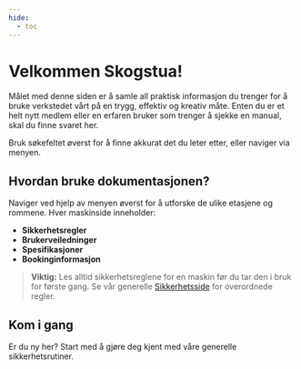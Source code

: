 ```yaml
---
hide:
  - toc
---
```


# Velkommen Skogstua!

Målet med denne siden er å samle all praktisk informasjon du trenger for å bruke verkstedet vårt på en trygg, effektiv og kreativ måte. Enten du er et helt nytt medlem eller en erfaren bruker som trenger å sjekke en manual, skal du finne svaret her.

Bruk søkefeltet øverst for å finne akkurat det du leter etter, eller naviger via menyen.

## Hvordan bruke dokumentasjonen?

Naviger ved hjelp av menyen øverst for å utforske de ulike etasjene og rommene. Hver maskinside inneholder:

-   **Sikkerhetsregler**
-   **Brukerveiledninger**
-   **Spesifikasjoner**
-   **Bookinginformasjon**

> **Viktig:** Les alltid sikkerhetsreglene for en maskin før du tar den i bruk for første gang. Se vår generelle [Sikkerhetsside](sikkerhet.md) for overordnede regler.

## Kom i gang

Er du ny her? Start med å gjøre deg kjent med våre generelle sikkerhetsrutiner.


